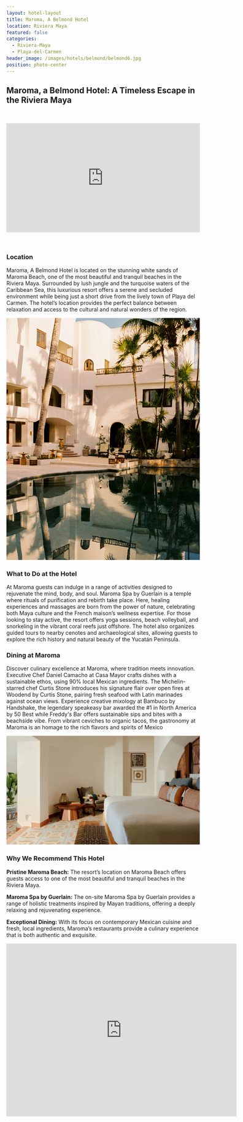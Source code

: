```yaml
---
layout: hotel-layout
title: Maroma, A Belmond Hotel
location: Riviera Maya
featured: false
categories:
  - Riviera-Maya
  - Playa-del-Carmen
header_image: /images/hotels/belmond/belmond6.jpg
position: photo-center
---
```

## Maroma, a Belmond Hotel: A Timeless Escape in the Riviera Maya

&nbsp;

<style>.embed-container { position: relative; padding-bottom: 56.25%; height: 0; overflow: hidden; max-width: 100%; } .embed-container iframe, .embed-container object, .embed-container embed { position: absolute; top: 0; left: 0; width: 100%; height: 100%; }</style>

<div class="embed-container"><iframe src="https://www.youtube.com/embed/tgD52aO6cM8" frameborder="0" allowfullscreen=""></iframe></div>

&nbsp;

### Location

Maroma, A Belmond Hotel is located on the stunning white sands of Maroma Beach, one of the most beautiful and tranquil beaches in the Riviera Maya. Surrounded by lush jungle and the turquoise waters of the Caribbean Sea, this luxurious resort offers a serene and secluded environment while being just a short drive from the lively town of Playa del Carmen. The hotel’s location provides the perfect balance between relaxation and access to the cultural and natural wonders of the region.

![](/images/hotels/belmond/belmond5.jpg)

### What to Do at the Hotel

At Maroma guests can indulge in a range of activities designed to rejuvenate the mind, body, and soul. Maroma Spa by Guerlain is a temple where rituals of purification and rebirth take place. Here, healing experiences and massages are born from the power of nature, celebrating both Maya culture and the French maison’s wellness expertise. For those looking to stay active, the resort offers yoga sessions, beach volleyball, and snorkeling in the vibrant coral reefs just offshore. The hotel also organizes guided tours to nearby cenotes and archaeological sites, allowing guests to explore the rich history and natural beauty of the Yucatán Peninsula.

### Dining at Maroma

Discover culinary excellence at Maroma, where tradition meets innovation. Executive Chef Daniel Camacho at Casa Mayor crafts dishes with a sustainable ethos, using 90% local Mexican ingredients. The Michelin-starred chef Curtis Stone introduces his signature flair over open fires at Woodend by Curtis Stone, pairing fresh seafood with Latin marinades against ocean views. Experience creative mixology at Bambuco by Handshake, the legendary speakeasy bar awarded the #1 in North America by 50 Best while Freddy's Bar offers sustainable sips and bites with a beachside vibe. From vibrant ceviches to organic tacos, the gastronomy at Maroma is an homage to the rich flavors and spirits of Mexico

![](/images/hotels/belmond/belmond2.jpg)

### Why We Recommend This Hotel

**Pristine Maroma Beach:** The resort’s location on Maroma Beach offers guests access to one of the most beautiful and tranquil beaches in the Riviera Maya.&nbsp;

**Maroma Spa by Guerlain:** The on-site Maroma Spa by Guerlain provides a range of holistic treatments inspired by Mayan traditions, offering a deeply relaxing and rejuvenating experience.&nbsp;

**Exceptional Dining:** With its focus on contemporary Mexican cuisine and fresh, local ingredients, Maroma’s restaurants provide a culinary experience that is both authentic and exquisite.

<div class='map-container center'>

<iframe src="https://www.google.com/maps/embed?pb=!1m18!1m12!1m3!1d3731.260779933968!2d-86.96833218876093!3d20.74022169754563!2m3!1f0!2f0!3f0!3m2!1i1024!2i768!4f13.1!3m3!1m2!1s0x869bb7fbe5f10ebb%3A0xc53b33bd764641ae!2sMaroma%2C%20A%20Belmond%20Hotel%2C%20Riviera%20Maya!5e0!3m2!1ses!2smx!4v1723603111861!5m2!1ses!2smx" width="600" height="450" style="border:0;" allowfullscreen="" loading="lazy" referrerpolicy="no-referrer-when-downgrade"></iframe>

</div>

&nbsp;



